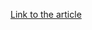 [Link to the article](https://www.welivesecurity.com/2020/05/22/insidious-android-malware-gives-up-all-malicious-features-but-one-gain-stealth/)
